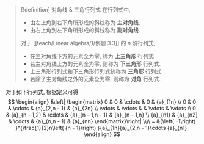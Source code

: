 
> [!definition] 对角线 & 三角行列式
> 在行列式中, 
> - 由左上角到右下角所形成的斜线称为 **主对角线**,
> - 由右上角到左下角所形成的斜线称为 **副对角线**. 
> 
> 对于 [[teach/Linear algebra/1/例题 3.3]] 的 $n$ 阶行列式, 
> - 在主对角线下方的元素全为零, 称为 **上三角形** 行列式
> - 若主对角线上方的元素全为零, 则称为 **下三角形** 行列式.
> - 上三角形行列式和下三角形行列式统称为 **三角形** 行列式.
> - 若除了主对角线之外的元素全为零, 则称为 **对角** 行列式.

对于如下行列式, 根据定义可得
$$
\begin{align}
&\left| \begin{matrix} 0 & 0 & \cdots & 0 & {a}_{1n} \\ 0 & 0 & \cdots & {a}_{2,n - 1} & {a}_{2n} \\ \vdots & \vdots & & \vdots & \vdots \\ 0 & {a}_{n - 1,2} & \cdots & {a}_{n - 1,n - 1} & {a}_{n - 1,n} \\ {a}_{n1} & {a}_{n2} & \cdots & {a}_{n,n - 1} & {a}_{nn} \end{matrix}\right|  \\\\
= &{\left( -1\right) }^{\frac{1}{2}n\left( {n - 1}\right) }{a}_{1n}{a}_{2,n - 1}\cdots {a}_{n1}.
\end{align}
$$